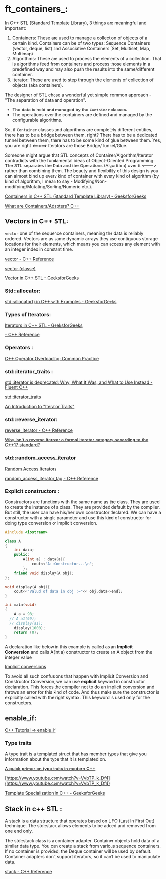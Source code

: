 # ft_containers_:
In C++ STL (Standard Template Library), 3 things are meaningful and important:

1. Containers: These are used to manage a collection of objects of a certain kind. Containers can be of two types: Sequence Containers (vector, deque, list) and Associative Containers (Set, Multiset, Map, Multimap).
2. Algorithms: These are used to process the elements of a collection. That is algorithms feed from containers and process those elements in a predefined way and may also push the results into the same/different container.
3. Iterator: These are used to step through the elements of collection of objects (aka containers).

The designer of STL chose a wonderful yet simple common approach - "The separation of data and operation".

- The data is held and managed by the `Container` classes.
- The operations over the containers are defined and managed by the configurable algorithms.

So, if `Container` classes and algorithms are completely different entities, there has to be a bridge between them, right? There has to be a dedicated tunnel between them, there has to be some kind of glue between them. Yes, you are right <=====> Iterators are those Bridge/Tunnel/Glue.

Someone might argue that STL concepts of Container/Algorithm/Iterator contradicts with the fundamental ideas of Object-Oriented Programming: The STL separates the Data and the Operations (Algorithm) over it <---> rather than combining them. The beauty and flexibility of this design is you can almost bind up every kind of container with every kind of algorithm (by kind of algorithm, I mean to say - Modifying/Non-modifying/Mutating/Sorting/Numeric etc.).

[Containers in C++ STL (Standard Template Library) - GeeksforGeeks](https://www.geeksforgeeks.org/containers-cpp-stl/)

[What are Containers/Adapters? C++](https://stackoverflow.com/questions/3873802/what-are-containers-adapters-c)

## Vectors in C++ STL:

`vector` one of the sequence containers, meaning the data is reliably ordered.  Vectors are as same dynamic arrays they use contiguous storage locations for their elements, which means you can access any element with an integer index in constant time.

[vector - C++ Reference](https://cplusplus.com/reference/vector/vector/)

[vector (classe)](https://docs.microsoft.com/fr-fr/cpp/standard-library/vector-class?view=msvc-160&viewFallbackFrom=vs-2019)

[Vector in C++ STL - GeeksforGeeks](https://www.geeksforgeeks.org/vector-in-cpp-stl/)

### Std::allocator:

[std::allocator() in C++ with Examples - GeeksforGeeks](https://www.geeksforgeeks.org/stdallocator-in-cpp-with-examples/)

### **Types of Iterators:**

[Iterators in C++ STL - GeeksforGeeks](https://www.geeksforgeeks.org/iterators-c-stl/?ref=lbp)

[- C++ Reference](https://cplusplus.com/reference/iterator/)

[](https://docs.microsoft.com/en-us/cpp/standard-library/iterator?view=msvc-170)

### Operators :

[C++ Operator Overloading: Common Practice](https://arne-mertz.de/2015/01/operator-overloading-common-practice/)

### std::iterator_traits :

[std::iterator is deprecated: Why, What It Was, and What to Use Instead - Fluent C++](https://www.fluentcpp.com/2018/05/08/std-iterator-deprecated/)

[std::iterator_traits](https://en.cppreference.com/w/cpp/iterator/iterator_traits)

[An Introduction to "Iterator Traits"](https://www.codeproject.com/Articles/36530/An-Introduction-to-Iterator-Traits)

### std::reverse_iterator:

[reverse_iterator - C++ Reference](https://www.cplusplus.com/reference/iterator/reverse_iterator/)

[Why isn't a reverse iterator a formal iterator category according to the C++17 standard?](https://stackoverflow.com/questions/55226605/why-isnt-a-reverse-iterator-a-formal-iterator-category-according-to-the-c17-s/55226720#55226720)

### std::random_access_iterator

[Random Access Iterators](https://docs.oracle.com/cd/E19422-01/819-3704/Ran_7821.htm)

[random_access_iterator_tag - C++ Reference](https://cplusplus.com/reference/iterator/RandomAccessIterator/)

### Explicit constructors :

Constructors are functions with the same name as the class. They are used to create the instance of a class. They are provided default by the compiler. But still, the user can have his/her own constructor declared. We can have a constructor with a single parameter and use this kind of constructor for doing type conversion or implicit conversion.

```cpp
#include <iostream>

class A
{
	int data;
	public:
		A(int a) : data(a){
		    cout<<"A::Constructor...\n";
		};
	friend void display(A obj);
};

void display(A obj){
    cout<<"Valud of data in obj :="<< obj.data<<endl;
}

int main(void)
{
	A a = 98;
  // A a1(99);
  // display(a1);
	display(1000);
	return (0);
}
```

A declaration like below in this example is called as an **Implicit Conversion** and calls A(int a) constructor to create an A object from the integer value

[Implicit conversions](https://en.cppreference.com/w/cpp/language/implicit_conversion)

To avoid all such confusions that happen with Implicit Conversion and Constructor Conversion, we can use **explicit** keyword in constructor declaration. This forces the compiler not to do an implicit conversion and throws an error for this kind of code. And thus make sure the constructor is explicitly called with the right syntax. This keyword is used only for the constructors.

## enable_if:

[C++ Tutorial => enable_if](https://riptutorial.com/cplusplus/example/3777/enable-if)

[](https://eli.thegreenplace.net/2014/sfinae-and-enable_if/)

### Type traits

A type trait is a templated struct that has member types that give you information about the type that it is templated on.

[A quick primer on type traits in modern C++](https://www.internalpointers.com/post/quick-primer-type-traits-modern-cpp)

[https://www.youtube.com/watch?v=VvbTP_k_Df4](https://www.youtube.com/watch?v=VvbTP_k_Df4)

[Template Specialization in C++ - GeeksforGeeks](https://www.geeksforgeeks.org/template-specialization-c/)

## Stack  in c++ STL :

A stack is a data structure that operates based on LIFO (Last In First Out) technique. The std::stack allows elements to be added and removed from one end only.

The std::stack class is a container adapter. Container objects hold data of a similar data type. You can create a stack from various sequence containers. If no container is provided, the Deque container will be used by default. Container adapters don’t support iterators, so it can’t be used to manipulate data.

[stack - C++ Reference](https://www.cplusplus.com/reference/stack/stack/)

[](https://www.guru99.com/stack-in-cpp-stl.html)